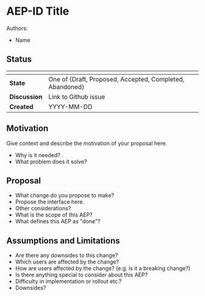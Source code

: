 # AEP-ID Title

Authors:
* Name <email>


## Status

| <!-- -->       |  <!-- -->                                                 |
| -------------- | --------------------------------------------------------- |
| **State**      | One of {Draft, Proposed, Accepted, Completed, Abandoned}  |
| **Discussion** | Link to Github issue                                      |
| **Created**    | YYYY-MM-DD                                                |


## Motivation

Give context and describe the motivation of your proposal here.
* Why is it needed?
* What problem does it solve?


## Proposal

* What change do you propose to make?
* Propose the interface here.
* Other considerations?
* What is the scope of this AEP?
* What defines this AEP as "done"?


## Assumptions and Limitations

* Are there any downsides to this change?
* Which users are affected by the change?
* How are users affected by the change? (e.g. is it a breaking change?)
* Is there anything special to consider about this AEP?
* Difficulty in implementation or rollout etc.?
* Downsides?
